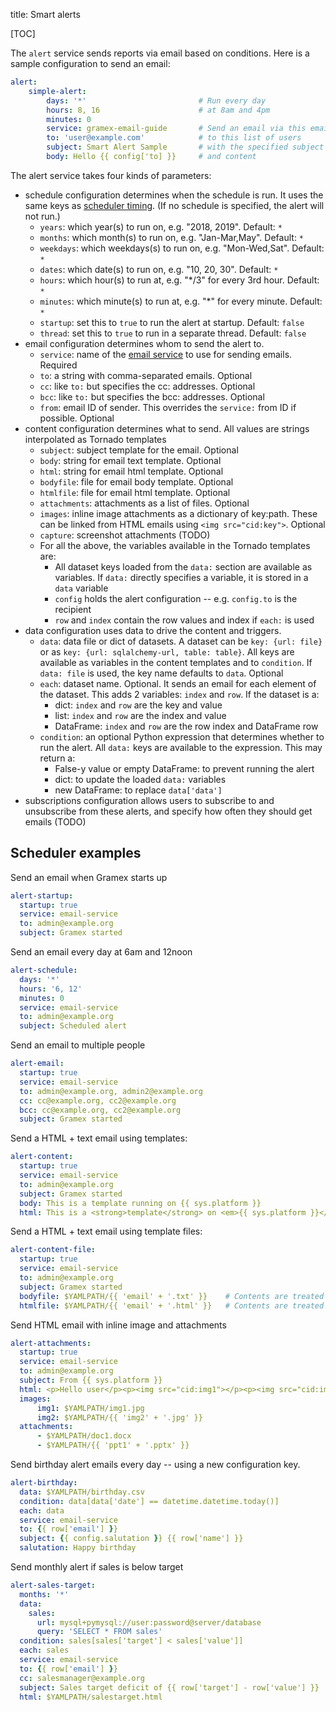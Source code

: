 title: Smart alerts

[TOC]

The `alert` service sends reports via email based on conditions. Here is a
sample configuration to send an email:

```yaml
alert:
    simple-alert:
        days: '*'                         # Run every day
        hours: 8, 16                      # at 8am and 4pm
        minutes: 0
        service: gramex-email-guide       # Send an email via this email-service
        to: 'user@example.com'            # to this list of users
        subject: Smart Alert Sample       # with the specified subject
        body: Hello {{ config['to] }}     # and content
```

The alert service takes four kinds of parameters:

- schedule configuration determines when the schedule is run. It uses the same
  keys as [scheduler timing](../scheduler/#scheduler-timing). (If no schedule is
  specified, the alert will not run.)
  - `years`: which year(s) to run on, e.g. "2018, 2019". Default: `*`
  - `months`: which month(s) to run on, e.g. "Jan-Mar,May". Default: `*`
  - `weekdays`: which weekdays(s) to run on, e.g. "Mon-Wed,Sat". Default: `*`
  - `dates`: which date(s) to run on, e.g. "10, 20, 30". Default: `*`
  - `hours`: which hour(s) to run at, e.g. "*/3" for every 3rd hour. Default: `*`
  - `minutes`: which minute(s) to run at, e.g. "*" for every minute. Default: `*`
  - `startup`: set this to `true` to run the alert at startup. Default: `false`
  - `thread`: set this to `true` to run in a separate thread. Default: `false`
- email configuration determines whom to send the alert to.
  - `service`: name of the [email service](../email/) to use for sending emails. Required
  - `to`: a string with comma-separated emails. Optional
  - `cc`: like `to:` but specifies the cc: addresses. Optional
  - `bcc`: like `to:` but specifies the bcc: addresses. Optional
  - `from`: email ID of sender. This overrides the `service:` from ID if possible. Optional
- content configuration determines what to send. All values are strings interpolated as Tornado templates
  - `subject`: subject template for the email. Optional
  - `body`: string for email text template. Optional
  - `html`: string for email html template. Optional
  - `bodyfile`: file for email body template. Optional
  - `htmlfile`: file for email html template. Optional
  - `attachments`: attachments as a list of files. Optional
  - `images`: inline image attachments as a dictionary of key:path. These
    can be linked from HTML emails using `<img src="cid:key">`. Optional
  - `capture`: screenshot attachments (TODO)
  - For all the above, the variables available in the Tornado templates are:
    - All dataset keys loaded from the `data:` section are available as variables.
      If `data:` directly specifies a variable, it is stored in a `data` variable
    - `config` holds the alert configuration -- e.g. `config.to` is the recipient
    - `row` and `index` contain the row values and index if `each:` is used
- data configuration uses data to drive the content and triggers.
  - `data`: data file or dict of datasets. A dataset can be `key: {url: file}` or
    as `key: {url: sqlalchemy-url, table: table}`. All keys are available as
    variables in the content templates and to `condition`. If `data: file` is
    used, the key name defaults to `data`. Optional
  - `each`: dataset name. Optional. It sends an email for each element of the
    dataset. This adds 2 variables: `index` and `row`. If the dataset is a:
    -  dict: `index` and `row` are the key and value
    -  list: `index` and `row` are the index and value
    -  DataFrame: `index` and `row` are the row index and DataFrame row
  - `condition`: an optional Python expression that determines whether to run the
    alert. All `data:` keys are available to the expression. This may return a:
    - False-y value or empty DataFrame: to prevent running the alert
    - dict: to update the loaded `data:` variables
    - new DataFrame: to replace `data['data']`
- subscriptions configuration allows users to subscribe to and unsubscribe from
  these alerts, and specify how often they should get emails (TODO)

## Scheduler examples

Send an email when Gramex starts up

```yaml
alert-startup:
  startup: true
  service: email-service
  to: admin@example.org
  subject: Gramex started
```

Send an email every day at 6am and 12noon

```yaml
alert-schedule:
  days: '*'
  hours: '6, 12'
  minutes: 0
  service: email-service
  to: admin@example.org
  subject: Scheduled alert
```

Send an email to multiple people

```yaml
alert-email:
  startup: true
  service: email-service
  to: admin@example.org, admin2@example.org
  cc: cc@example.org, cc2@example.org
  bcc: cc@example.org, cc2@example.org
  subject: Gramex started
```

Send a HTML + text email using templates:

```yaml
alert-content:
  startup: true
  service: email-service
  to: admin@example.org
  subject: Gramex started
  body: This is a template running on {{ sys.platform }}
  html: This is a <strong>template</strong> on <em>{{ sys.platform }}</em>
```

Send a HTML + text email using template files:

```yaml
alert-content-file:
  startup: true
  service: email-service
  to: admin@example.org
  subject: Gramex started
  bodyfile: $YAMLPATH/{{ 'email' + '.txt' }}    # Contents are treated as templates too
  htmlfile: $YAMLPATH/{{ 'email' + '.html' }}   # Contents are treated as templates too
```

Send HTML email with inline image and attachments

```yaml
alert-attachments:
  startup: true
  service: email-service
  to: admin@example.org
  subject: From {{ sys.platform }}
  html: <p>Hello user</p><p><img src="cid:img1"></p><p><img src="cid:img2"></p>
  images:
      img1: $YAMLPATH/img1.jpg
      img2: $YAMLPATH/{{ 'img2' + '.jpg' }}
  attachments:
      - $YAMLPATH/doc1.docx
      - $YAMLPATH/{{ 'ppt1' + '.pptx' }}
```

Send birthday alert emails every day -- using a new configuration key.

```yaml
alert-birthday:
  data: $YAMLPATH/birthday.csv
  condition: data[data['date'] == datetime.datetime.today()]
  each: data
  service: email-service
  to: {{ row['email'] }}
  subject: {{ config.salutation }} {{ row['name'] }}
  salutation: Happy birthday
```

Send monthly alert if sales is below target

```yaml
alert-sales-target:
  months: '*'
  data:
    sales:
      url: mysql+pymysql://user:password@server/database
      query: 'SELECT * FROM sales'
  condition: sales[sales['target'] < sales['value']]
  each: sales
  service: email-service
  to: {{ row['email'] }}
  cc: salesmanager@example.org
  subject: Sales target deficit of {{ row['target'] - row['value'] }}
  html: $YAMLPATH/salestarget.html
```

